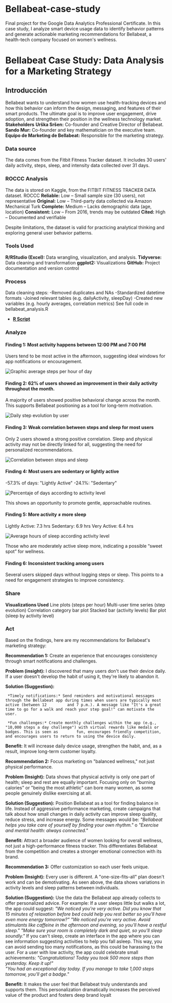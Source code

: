 # Bellabeat-case-study
Final project for the Google Data Analytics Professional Certificate. In this case study, I analyze smart device usage data to identify behavior patterns and generate actionable marketing recommendations for Bellabeat, a health-tech company focused on women's wellness.

# Bellabeat Case Study: Data Analysis for a Marketing Strategy

## Introducción
Bellabeat wants to understand how women use health-tracking devices and how this behavior can inform the design, messaging, and features of their smart products. The ultimate goal is to improve user engagement, drive adoption, and strengthen their position in the wellness technology market.
**Stakeholders**
**Urška Sršen:** Co-founder and Creative Director of Bellabeat.
**Sando Mur:** Co-founder and key mathematician on the executive team.
**Equipo de Marketing de Bellabeat:** Responsible for the marketing strategy.

### Data source
The data comes from the Fitbit Fitness Tracker dataset. It includes 30 users' daily activity, steps, sleep, and intensity data collected over 31 days.

### ROCCC Analysis
The data is stored on Kaggle, from the FITBIT FITNESS TRACKER DATA dataset.
ROCCC
**Reliable:** Low – Small sample size (30 users), not representative
**Original:** Low – Third-party data collected via Amazon Mechanical Turk
**Complete:** Medium – Lacks demographic data (age, location)
**Consistent:** Low – From 2016, trends may be outdated
**Cited:** High – Documented and verifiable

Despite limitations, the dataset is valid for practicing analytical thinking and exploring general user behavior patterns.

### Tools Used

**R/RStudio (Excel):** Data wrangling, visualization, and analysis.
**Tidyverse:** Data cleaning and transformation
**ggplot2:** Visualizations
**GitHub:** Project documentation and version control

### Process
Data cleaning steps:
-Removed duplicates and NAs
-Standardized datetime formats
-Joined relevant tables (e.g. dailyActivity, sleepDay)
-Created new variables (e.g. hourly averages, correlation metrics)
See full code in bellabeat_analysis.R
* [**R Script**](code/bellabeat_analysis.R)


### Analyze

#### Finding 1: Most activity happens between 12:00 PM and 7:00 PM
Users tend to be most active in the afternoon, suggesting ideal windows for app notifications or encouragement.

![Graphic average steps per hour of day](Visualizations/average_steps_per_hour.png)

#### Finding 2: 62% of users showed an improvement in their daily activity throughout the month.
A majority of users showed positive behavioral change across the month. This supports Bellabeat positioning as a tool for long-term motivation.

![Daily step evolution by user](Visualizations/daily_step_evolution_by_user.png)

#### Finding 3: Weak correlation between steps and sleep for most users
Only 2 users showed a strong positive correlation. Sleep and physical activity may not be directly linked for all, suggesting the need for personalized recommendations.

![Correlation between steps and sleep](Visualizations/distribution_of_users_by_type_correlation.png)


#### Finding 4: Most users are sedentary or lightly active
-57.3% of days: "Lightly Active"
-24.1%: "Sedentary"

![Percentaje of days according to activity level](Visualizations/Percetage_of_days_according_to_activity_level.png)

This shows an opportunity to promote gentle, approachable routines.

#### Finding 5: More activity ≠ more sleep
Lightly Active: 7.3 hrs
Sedentary: 6.9 hrs
Very Active: 6.4 hrs

![Average hours of sleep according activity level](Visualizations/average_hours_of_sleep_according_activity.png)

Those who are moderately active sleep more, indicating a possible “sweet spot” for wellness.

#### Finding 6: Inconsistent tracking among users

Several users skipped days without logging steps or sleep. This points to a need for engagement strategies to improve consistency.

### Share
**Visualizations Used**
Line plots (steps per hour)
Multi-user time series (step evolution)
Correlation category bar plot
Stacked bar (activity levels)
Bar plot (sleep by activity level)

### Act

Based on the findings, here are my recommendations for Bellabeat's marketing strategy:

**Recommendation 1:** Create an experience that encourages consistency through smart notifications and challenges.

   **Problem (insight):** I discovered that many users don't use their device daily. If a user doesn't develop the habit of using it, they're likely to abandon it.
   
   **Solution (Suggestion):** 
   
     *Timely notifications:* Send reminders and motivational messages through the Bellabeat app during times when users are typically most     active (between 12         and 7 p.m.). A message like "It's a great time to go for a walk and reach your step goal!" can motivate the user.
   
     *Fun challenges:* Create monthly challenges within the app (e.g., "10,000 steps a day challenge") with virtual rewards like medals or badges. This is seen as        fun, encourages friendly competition, and encourages users to return to using the device daily.
   
   **Benefit:** It will increase daily device usage, strengthen the habit, and, as a result, improve long-term customer loyalty.
      
**Recommendation 2:** Focus marketing on "balanced wellness," not just physical performance.

   **Problem (Insight):** Data shows that physical activity is only one part of health; sleep and rest are equally important. Focusing only on "burning calories"       or "being the most athletic" can bore many women, as some people genuinely dislike exercising at all.
   
   **Solution (Suggestion):** Position Bellabeat as a tool for finding balance in life. Instead of aggressive performance marketing, create campaigns that talk         about how small changes in daily activity can improve sleep quality, reduce stress, and increase energy. Some messages would be: *"Bellabeat helps you take        care of yourself by finding your own rhythm."* o *"Exercise and mental health: always connected."*
   
   **Benefit:** Attract a broader audience of women looking for overall wellness, not just a high-performance fitness tracker. This differentiates Bellabeat from       the competition and creates a stronger emotional connection with its brand.

**Recommendation 3:** Offer customization so each user feels unique.

   **Problem (Insight):** Every user is different. A "one-size-fits-all" plan doesn't work and can be demotivating. As seen above, the data shows variations in         activity levels and sleep patterns between individuals.
   
   **Solution (Suggestion):** Use the data the Bellabeat app already collects to offer personalized advice. For example:
     If a user sleeps little but walks a lot, the app could suggest: 
     *"We noticed you're very active. Did you know that 15 minutes of relaxation before bed could help you rest better so you'll have even more energy tomorrow?"* 
     *"We noticed you're very active. Avoid stimulants like caffeine in the afternoon and evening, so you'll have a restful sleep."* 
     *"Make sure your room is completely dark and quiet, so you'll sleep soundly."*
      If you can't sleep, create an interface in the app where you can see information suggesting activities to help you fall asleep. This way, you can avoid            sending too many notifications, as this could be harassing to the user.
      For a user with low activity, the app could celebrate small achievements:
      *"Congratulations! Today you took 500 more steps than yesterday. Keep it up!"*  
      *"You had an exceptional day today. If you manage to take 1,000 steps tomorrow, you'll get a badge."*
      
   **Benefit:** It makes the user feel that Bellabeat truly understands and supports them. This personalization dramatically increases the perceived value of the       product and fosters deep brand loyalt
   
